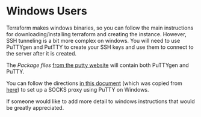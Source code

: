 # Windows Users

Terraform makes windows binaries, so you can follow the main instructions for downloading/installing terraform and creating the instance.  However, SSH tunneling is a bit more complex on windows.  You will need to use PuTTYgen and PutTTY to create your SSH keys and use them to connect to the server after it is created.

The *Package files* [from the putty website](http://www.chiark.greenend.org.uk/~sgtatham/putty/) will contain both PuTTYgen and PuTTY.

You can follow the directions [in this document](sshtunnel.md) (which was copied from [here](https://www.ocf.berkeley.edu/~xuanluo/sshproxywin.html)) to set up a SOCKS proxy using PuTTY on Windows.

If someone would like to add more detail to windows instructions that would be greatly appreciated.

